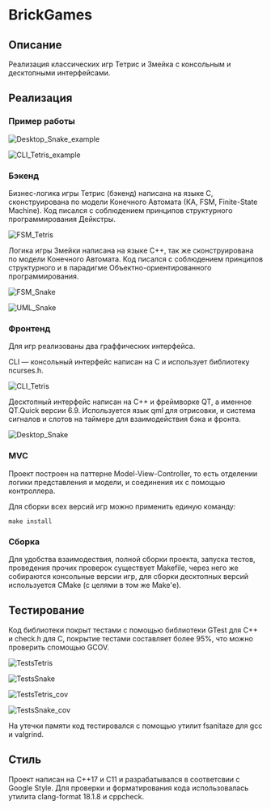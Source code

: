 # BrickGames
## Описание

Реализация классических игр Тетрис и Змейка с консольным и десктопными интерфейсами.

## Реализация

### Пример работы

![Desktop_Snake_example](misc/images/frogger-game.gif)

![CLI_Tetris_example](misc/images/frogger-game.gif)

### Бэкенд 

Бизнес-логика игры Тетрис (бэкенд) написана на языке С, сконструирована по модели Конечного Автомата (КА, FSM, Finite-State Machine). Код писался с соблюдением принципов структурного программирования Дейкстры.

![FSM_Tetris](misc/images/frogger-game.png)

Логика игры Змейки написана на языке С++, так же сконструирована по модели Конечного Автомата. Код писался с соблюдением принципов структурного и в парадигме Объектно-ориентированного программирования.

![FSM_Snake](misc/images/frogger-game.png)

![UML_Snake](misc/images/frogger-game.png)

### Фронтенд

Для игр реализованы два граффических интерфейса.

CLI — консольный интерфейс написан на С и использует библиотеку ncurses.h.

![CLI_Tetris](misc/images/frogger-game.png)

Десктопный интерфейс написан на С++ и фреймворке QT, а именное QT.Quick версии 6.9. Используется язык qml для отрисовки, и система сигналов и слотов на таймере для взаимодействия бэка и фронта.

![Desktop_Snake](misc/images/frogger-game.png)

### MVC

Проект построен на паттерне Model-View-Controller, то есть отделении логики представления и модели, и соединения их с помощью контроллера.

Для сборки всех версий игр можно применить единую команду:
```
make install
```

### Сборка

Для удобства взаимодествия, полной сборки проекта, запуска тестов, проведения прочих проверок существует Makefile, через него же собираются консольные версии игр, для сборки десктопных версий используется CMake (с целями в том же Make'е).


## Тестирование

Код библиотеки покрыт тестами с помощью библиотеки GTest для С++ и check.h для С, покрытие тестами составляет более 95%, что можно проверить спомощью GCOV.

![TestsTetris](misc/images/tetris-game.png)

![TestsSnake](misc/images/tetris-game.png)

![TestsTetris_cov](misc/images/tetris-game.png)

![TestsSnake_cov](misc/images/tetris-game.png)

На утечки памяти код тестировался с помощью утилит fsanitaze для gcc и valgrind.

## Стиль

Проект написан на С++17 и С11 и разрабатывался в соответсвии с Google Style. Для проверки и форматирования кода использовалась утилита clang-format 18.1.8 и cppcheck.

